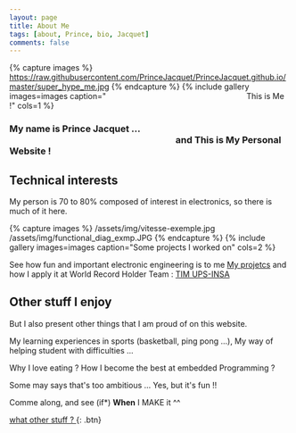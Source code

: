 ```yaml
---
layout: page
title: About Me
tags: [about, Prince, bio, Jacquet]
comments: false
---
```

    

{% capture images %}
    https://raw.githubusercontent.com/PrinceJacquet/PrinceJacquet.github.io/master/super_hype_me.jpg
{% endcapture %}
{% include gallery images=images caption="&emsp;&emsp;&emsp;&emsp;&emsp;&emsp;&emsp;&emsp;&emsp;&emsp;&emsp;&emsp;&emsp;&emsp;&emsp;&emsp;&emsp;&emsp;This is Me !" cols=1 %}



### My name is Prince Jacquet  ...  <br>  &emsp;&emsp;&emsp;&emsp;&emsp;&emsp;&emsp;&emsp;&emsp;&emsp;&emsp;&emsp;&emsp;&emsp;&emsp;&emsp;&emsp;&emsp; and This is My Personal Website !


## Technical interests

My person is 70 to 80% composed of interest in electronics, so there is much of it here. <br>

{% capture images %}
    /assets/img/vitesse-exemple.jpg
    /assets/img/functional_diag_exmp.JPG
{% endcapture %}
{% include gallery images=images caption="Some projects I worked on" cols=2 %}


See how fun and important electronic engineering is to me  [My projetcs](https://princejacquet.github.io/projects/) and how I apply it at World Record Holder Team : [TIM UPS-INSA](http://www.timupsinsa.com/)



## Other stuff I enjoy

But I also present other things that I am proud of on this website.


My learning experiences in sports (basketball, ping pong ...), My way of helping student with difficulties ...

Why I love eating ? How I become the best at embedded Programming ?

Some may says that's too ambitious ... Yes, but it's fun !!

Comme along, and see (if*) **When** I MAKE it ^^
      
[what other stuff ? ](https://princejacquet.github.io/posts/){: .btn} 
